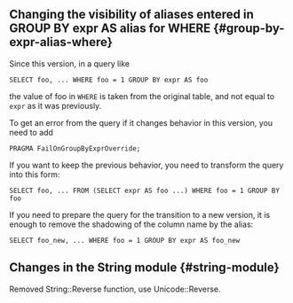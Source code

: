 ## Changing the visibility of aliases entered in GROUP BY expr AS alias for WHERE {#group-by-expr-alias-where}

Since this version, in a query like

```yql
SELECT foo, ... WHERE foo = 1 GROUP BY expr AS foo
```

the value of foo in `WHERE` is taken from the original table, and not equal to `expr` as it was previously.

To get an error from the query if it changes behavior in this version, you need to add

```yql
PRAGMA FailOnGroupByExprOverride;
```

If you want to keep the previous behavior, you need to transform the query into this form:

```yql
SELECT foo, ... FROM (SELECT expr AS foo ...) WHERE foo = 1 GROUP BY foo
```

If you need to prepare the query for the transition to a new version, it is enough to remove the shadowing of the column name by the alias:

```yql
SELECT foo_new, ... WHERE foo = 1 GROUP BY expr AS foo_new
```

## Changes in the String module {#string-module}

Removed String::Reverse function, use Unicode::Reverse.